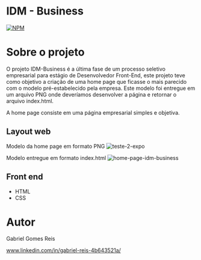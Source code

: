 # IDM - Business
[![NPM](https://img.shields.io/npm/l/react)](https://github.com/Gab-engsoftware/teste-idm-business/edit/main/LICENSE) 

# Sobre o projeto

O projeto IDM-Business é a última fase de um processo seletivo empresarial para estágio de Desenvolvedor Front-End, este projeto teve como objetivo a criação de uma home page que ficasse o mais parecido com o modelo pré-estabelecido pela empresa. Este modelo foi entregue em um arquivo PNG onde deveríamos desenvolver a página e retornar o arquivo index.html. 

A home page consiste em uma página empresarial simples e objetiva.

## Layout web
Modelo da home page em formato PNG
![teste-2-expo](https://user-images.githubusercontent.com/89217325/184639737-4bfb225c-f6e9-49ca-9a6d-5e9edcf7a88e.jpg)

Modelo entregue em formato index.html
![home-page-idm-business](https://user-images.githubusercontent.com/89217325/184640120-880261f7-47ea-4541-83ea-83c0d779f91c.jpeg)

## Front end
- HTML 
- CSS

# Autor

Gabriel Gomes Reis

www.linkedin.com/in/gabriel-reis-4b643521a/

